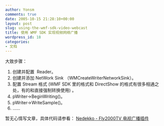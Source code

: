 ```yaml
---
author: Yonsm
comments: true
date: 2005-10-15 21:28:10+00:00
layout: post
slug: using-the-wmf-sdk-video-webcast
title: 使用 WMF SDK 实现视频网络广播
wordpress_id: 18
categories:
- 文档
---
```


大致步骤：

  1. 创建并配置  Reader。
  2. 创建并添加 NetWork Sink （WMCreateWriterNetworkSink）。
  3. 配置 Stream 格式 (WMF SDK 里的格式和 DirectShow 的格式有很多相通之处，有的和直接强制转换使用) 。
  4. pWriter->BeginWriting()。
  5. pWriter->WriteSample()。
  6. ……

暂无心情写文章，具体代码请参看： [Nedekko - Fly2000TV 电视广播插件](index.php?job=art&articleid=a_20051014_132733)

